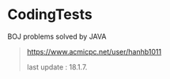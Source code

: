 # CodingTests

BOJ problems solved by JAVA


> https://www.acmicpc.net/user/hanhb1011
>
> last update : 18.1.7.